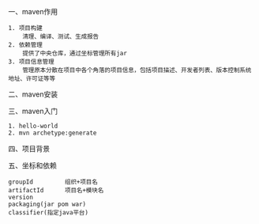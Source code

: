 一、maven作用

    1. 项目构建
        清理、编译、测试、生成报告
    2. 依赖管理
        提供了中央仓库，通过坐标管理所有jar
    3. 项目信息管理
        管理原本分散在项目中各个角落的项目信息，包括项目描述、开发者列表、版本控制系统地址、许可证等等
二、maven安装




三、maven入门

    1. hello-world
    2. mvn archetype:generate

四、项目背景


五、坐标和依赖
    
    groupId         组织+项目名
    artifactId      项目名+模块名
    version 
    packaging(jar pom war) 
    classifier(指定java平台)

